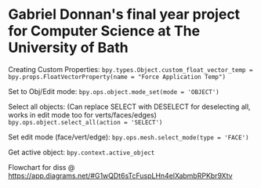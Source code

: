 # Gabriel Donnan's final year project for Computer Science at The University of Bath

Creating Custom Properties:
`bpy.types.Object.custom_float_vector_temp = bpy.props.FloatVectorProperty(name = "Force Application Temp")`

Set to Obj/Edit mode:
`bpy.ops.object.mode_set(mode = 'OBJECT')`

Select all objects: (Can replace SELECT with DESELECT for deselecting all, works in edit mode too for verts/faces/edges)
`bpy.ops.object.select_all(action = 'SELECT')`

Set edit mode (face/vert/edge):
`bpy.ops.mesh.select_mode(type = 'FACE')`

Get active object:
`bpy.context.active_object`

Flowchart for diss @ https://app.diagrams.net/#G1wQDt6sTcFuspLHn4elXabmbRPKbr9Xtv
